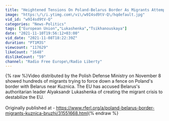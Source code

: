 ```yaml
---
title: "Heightened Tensions On Poland-Belarus Border As Migrants Attempt To Force Down Border Fence"
image: "https:\/\/i.ytimg.com\/vi\/w9I4sd9tV-Q\/hqdefault.jpg"
vid_id: "w9I4sd9tV-Q"
categories: "News-Politics"
tags: ["European Union","Lukashenka","Tsikhanouskaya"]
date: "2021-11-10T19:56:12+03:00"
vid_date: "2021-11-08T18:22:39Z"
duration: "PT1M3S"
viewcount: "117629"
likeCount: "1648"
dislikeCount: "59"
channel: "Radio Free Europe\/Radio Liberty"
---
```

{% raw %}Video distributed by the Polish Defense Ministry on November 8 showed hundreds of migrants trying to force down a fence on Poland's border with Belarus near Kuznica. The EU has accused Belarus's authoritarian leader Alyaksandr Lukashenka of creating the migrant crisis to destabilize the EU.<br /><br />Originally published at - <a rel="nofollow" target="blank" href="https://www.rferl.org/a/poland-belarus-border-migrants-kuznica-bruzhi/31551668.html">https://www.rferl.org/a/poland-belarus-border-migrants-kuznica-bruzhi/31551668.html</a>{% endraw %}
